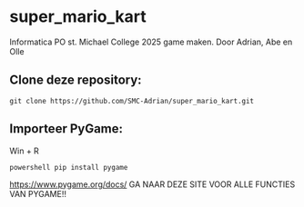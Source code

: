 # super_mario_kart
Informatica PO st. Michael College 2025 game maken. Door Adrian, Abe en Olle

## Clone deze repository: 
```
git clone https://github.com/SMC-Adrian/super_mario_kart.git
```
## Importeer PyGame: 
Win + R
```
powershell pip install pygame
```

https://www.pygame.org/docs/ GA NAAR DEZE SITE VOOR ALLE FUNCTIES VAN PYGAME!!

